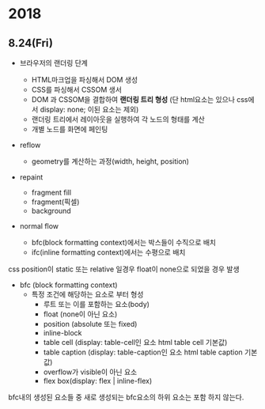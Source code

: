 # 2018

## 8.24(Fri)
- 브라우저의 랜더링 단계
  - HTML마크업을 파싱해서 DOM 생성
  - CSS를 파싱해서 CSSOM 생서
  - DOM 과 CSSOM을 결합하여 **랜더링 트리 형성** (단 html요소는 있으나 css에서 display: none; 이된 요소는 제외)
  - 랜더링 트리에서 레이아웃을 실행하여 각 노드의 형태를 계산
  - 개별 노드를 화면에 페인팅

- reflow
  - geometry를 계산하는 과정(width, height, position)

- repaint
  - fragment fill
  - fragment(픽셀)
  - background

- normal flow
  - bfc(block formatting context)에서는 박스들이 수직으로 배치
  - ifc(inline formatting context)에서는 수평으로 배치

css position이 static 또는 relative 일경우 float이 none으로 되었을 경우 발생

- bfc (block formatting context) 
  - 특정 조건에 해당하는 요소로 부터 형성
    - 루트 또는 이를 포함하는 요소(body)
    - float (none이 아닌 요소)
    - position (absolute 또는 fixed)
    - inline-block
    - table cell (display: table-cell인 요소 html table cell 기본값)
    - table caption (display: table-caption인 요소 html table caption 기본값)
    - overflow가 visible이 아닌 요소
    - flex box(display: flex | inline-flex)

bfc내의 생성된 요소들 중 새로 생성되는 bfc요소의 하위 요소는 포함 하지 않는다.